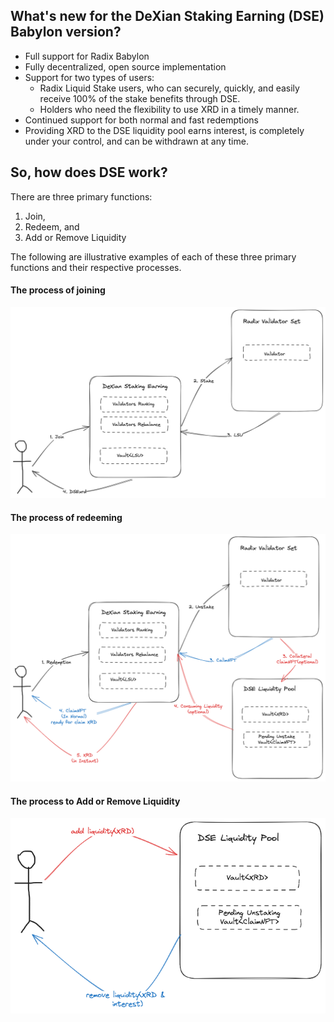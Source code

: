 ## What's new for the DeXian Staking Earning (DSE) Babylon version?

* Full support for Radix Babylon
* Fully decentralized, open source implementation
* Support for two types of users:
    * Radix Liquid Stake users, who can securely, quickly, and easily receive 100% of the stake benefits through DSE.
    * Holders who need the flexibility to use XRD in a timely manner.
* Continued support for both normal and fast redemptions
* Providing XRD to the DSE liquidity pool earns interest, is completely under your control, and can be withdrawn at any time.


## So, how does DSE work?

There are three primary functions: 
1. Join,
2. Redeem, and 
3. Add or Remove Liquidity


The following are illustrative examples of each of these three primary functions and their respective processes.

#### The process of joining

![Join](/assets/images/stake.png)

#### The process of redeeming
![Redeem](/assets/images/unstake.png)

#### The process to Add or Remove Liquidity
![add/remove liquidity](/assets/images/add_remove_liquidity.png)
